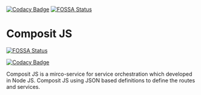 [![Codacy Badge](https://api.codacy.com/project/badge/Grade/3eee1b11243e41268a5adf13f096b41b)](https://www.codacy.com/app/rahulrkr08/compositjs?utm_source=github.com&amp;utm_medium=referral&amp;utm_content=compositjs/compositjs&amp;utm_campaign=Badge_Grade) [![FOSSA Status](https://app.fossa.com/api/projects/git%2Bgithub.com%2Fcompositjs%2Fcompositjs.svg?type=small)](https://app.fossa.com/projects/git%2Bgithub.com%2Fcompositjs%2Fcompositjs?ref=badge_small)

# Composit JS
[![FOSSA Status](https://app.fossa.io/api/projects/git%2Bgithub.com%2Fcompositjs%2Fcompositjs.svg?type=shield)](https://app.fossa.io/projects/git%2Bgithub.com%2Fcompositjs%2Fcompositjs?ref=badge_shield)

[![Codacy Badge](https://api.codacy.com/project/badge/Grade/d3f76f43872f42b49f4b96c6cad2d9b7)](https://app.codacy.com/app/rahulrkr08/compositjs?utm_source=github.com&utm_medium=referral&utm_content=compositjs/compositjs&utm_campaign=Badge_Grade_Settings)

Composit JS is a mirco-service for service orchestration which developed in Node JS. Composit JS using JSON based definitions to define the routes and services.

